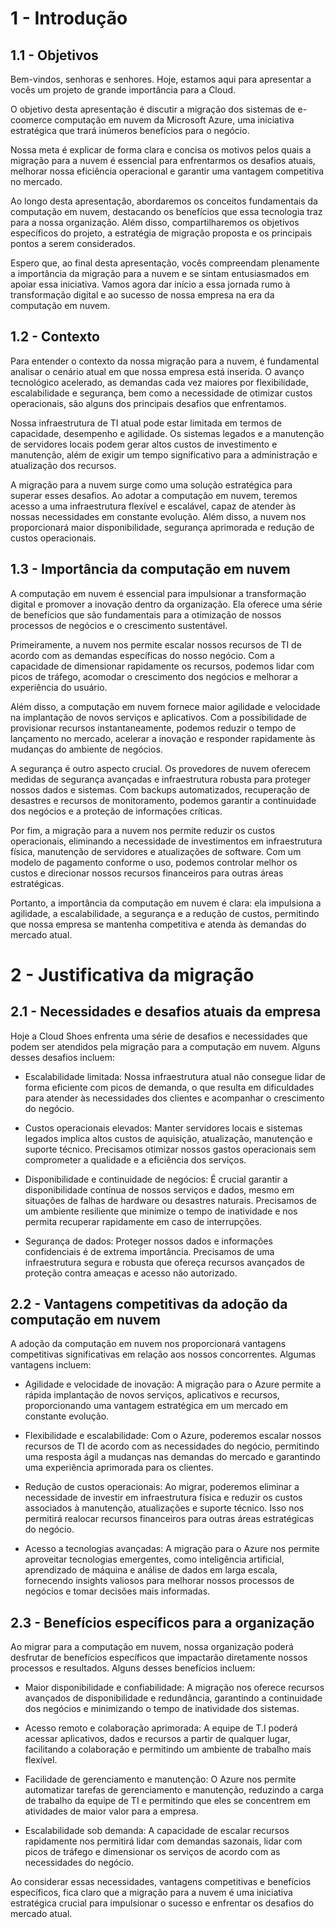 
# 1 - Introdução

## 1.1 - Objetivos

Bem-vindos, senhoras e senhores. Hoje, estamos aqui para apresentar a vocês um projeto de grande importância para a Cloud. 

O objetivo desta apresentação é discutir a migração dos sistemas de e-coomerce computação em nuvem da Microsoft Azure, uma iniciativa estratégica que trará inúmeros benefícios para o negócio.

Nossa meta é explicar de forma clara e concisa os motivos pelos quais a migração para a nuvem é essencial para enfrentarmos os desafios atuais, melhorar nossa eficiência operacional e garantir uma vantagem competitiva no mercado.

Ao longo desta apresentação, abordaremos os conceitos fundamentais da computação em nuvem, destacando os benefícios que essa tecnologia traz para a nossa organização. Além disso, compartilharemos os objetivos específicos do projeto, a estratégia de migração proposta e os principais pontos a serem considerados.

Espero que, ao final desta apresentação, vocês compreendam plenamente a importância da migração para a nuvem e se sintam entusiasmados em apoiar essa iniciativa. Vamos agora dar início a essa jornada rumo à transformação digital e ao sucesso de nossa empresa na era da computação em nuvem.

## 1.2 - Contexto 

Para entender o contexto da nossa migração para a nuvem, é fundamental analisar o cenário atual em que nossa empresa está inserida. O avanço tecnológico acelerado, as demandas cada vez maiores por flexibilidade, escalabilidade e segurança, bem como a necessidade de otimizar custos operacionais, são alguns dos principais desafios que enfrentamos.

Nossa infraestrutura de TI atual pode estar limitada em termos de capacidade, desempenho e agilidade. Os sistemas legados e a manutenção de servidores locais podem gerar altos custos de investimento e manutenção, além de exigir um tempo significativo para a administração e atualização dos recursos.

A migração para a nuvem surge como uma solução estratégica para superar esses desafios. Ao adotar a computação em nuvem, teremos acesso a uma infraestrutura flexível e escalável, capaz de atender às nossas necessidades em constante evolução. Além disso, a nuvem nos proporcionará maior disponibilidade, segurança aprimorada e redução de custos operacionais.

## 1.3 - Importância da computação em nuvem

A computação em nuvem é essencial para impulsionar a transformação digital e promover a inovação dentro da organização. Ela oferece uma série de benefícios que são fundamentais para a otimização de nossos processos de negócios e o crescimento sustentável.

Primeiramente, a nuvem nos permite escalar nossos recursos de TI de acordo com as demandas específicas do nosso negócio. Com a capacidade de dimensionar rapidamente os recursos, podemos lidar com picos de tráfego, acomodar o crescimento dos negócios e melhorar a experiência do usuário.

Além disso, a computação em nuvem fornece maior agilidade e velocidade na implantação de novos serviços e aplicativos. Com a possibilidade de provisionar recursos instantaneamente, podemos reduzir o tempo de lançamento no mercado, acelerar a inovação e responder rapidamente às mudanças do ambiente de negócios.

A segurança é outro aspecto crucial. Os provedores de nuvem oferecem medidas de segurança avançadas e infraestrutura robusta para proteger nossos dados e sistemas. Com backups automatizados, recuperação de desastres e recursos de monitoramento, podemos garantir a continuidade dos negócios e a proteção de informações críticas.

Por fim, a migração para a nuvem nos permite reduzir os custos operacionais, eliminando a necessidade de investimentos em infraestrutura física, manutenção de servidores e atualizações de software. Com um modelo de pagamento conforme o uso, podemos controlar melhor os custos e direcionar nossos recursos financeiros para outras áreas estratégicas.

Portanto, a importância da computação em nuvem é clara: ela impulsiona a agilidade, a escalabilidade, a segurança e a redução de custos, permitindo que nossa empresa se mantenha competitiva e atenda às demandas do mercado atual.


# 2 - Justificativa da migração

## 2.1 - Necessidades e desafios atuais da empresa

Hoje a Cloud Shoes enfrenta uma série de desafios e necessidades que podem ser atendidos pela migração para a computação em nuvem. Alguns desses desafios incluem:

* Escalabilidade limitada: Nossa infraestrutura atual não consegue lidar de forma eficiente com picos de demanda, o que resulta em dificuldades para atender às necessidades dos clientes e acompanhar o crescimento do negócio.

* Custos operacionais elevados: Manter servidores locais e sistemas legados implica altos custos de aquisição, atualização, manutenção e suporte técnico. Precisamos otimizar nossos gastos operacionais sem comprometer a qualidade e a eficiência dos serviços.

* Disponibilidade e continuidade de negócios: É crucial garantir a disponibilidade contínua de nossos serviços e dados, mesmo em situações de falhas de hardware ou desastres naturais. Precisamos de um ambiente resiliente que minimize o tempo de inatividade e nos permita recuperar rapidamente em caso de interrupções.

* Segurança de dados: Proteger nossos dados e informações confidenciais é de extrema importância. Precisamos de uma infraestrutura segura e robusta que ofereça recursos avançados de proteção contra ameaças e acesso não autorizado.

## 2.2 - Vantagens competitivas da adoção da computação em nuvem

A adoção da computação em nuvem nos proporcionará vantagens competitivas significativas em relação aos nossos concorrentes. Algumas vantagens incluem:

* Agilidade e velocidade de inovação: A migração para o Azure permite a rápida implantação de novos serviços, aplicativos e recursos, proporcionando uma vantagem estratégica em um mercado em constante evolução.

* Flexibilidade e escalabilidade: Com o Azure, poderemos escalar nossos recursos de TI de acordo com as necessidades do negócio, permitindo uma resposta ágil a mudanças nas demandas do mercado e garantindo uma experiência aprimorada para os clientes.

* Redução de custos operacionais: Ao migrar, poderemos eliminar a necessidade de investir em infraestrutura física e reduzir os custos associados à manutenção, atualizações e suporte técnico. Isso nos permitirá realocar recursos financeiros para outras áreas estratégicas do negócio.

* Acesso a tecnologias avançadas: A migração para o Azure nos permite aproveitar tecnologias emergentes, como inteligência artificial, aprendizado de máquina e análise de dados em larga escala, fornecendo insights valiosos para melhorar nossos processos de negócios e tomar decisões mais informadas.

## 2.3 - Benefícios específicos para a organização

Ao migrar para a computação em nuvem, nossa organização poderá desfrutar de benefícios específicos que impactarão diretamente nossos processos e resultados. Alguns desses benefícios incluem:

* Maior disponibilidade e confiabilidade: A migração nos oferece recursos avançados de disponibilidade e redundância, garantindo a continuidade dos negócios e minimizando o tempo de inatividade dos sistemas.

* Acesso remoto e colaboração aprimorada: A equipe de T.I poderá acessar aplicativos, dados e recursos a partir de qualquer lugar, facilitando a colaboração e permitindo um ambiente de trabalho mais flexível.

* Facilidade de gerenciamento e manutenção: O Azure nos permite automatizar tarefas de gerenciamento e manutenção, reduzindo a carga de trabalho da equipe de TI e permitindo que eles se concentrem em atividades de maior valor para a empresa.

* Escalabilidade sob demanda: A capacidade de escalar recursos rapidamente nos permitirá lidar com demandas sazonais, lidar com picos de tráfego e dimensionar os serviços de acordo com as necessidades do negócio.

Ao considerar essas necessidades, vantagens competitivas e benefícios específicos, fica claro que a migração para a nuvem é uma iniciativa estratégica crucial para impulsionar o sucesso e enfrentar os desafios do mercado atual.
